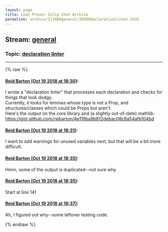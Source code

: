 ```yaml
---
layout: page
title: Lean Prover Zulip Chat Archive 
permalink: archive/113488general/39509declarationlinter.html
---
```


## Stream: [general](index.html)
### Topic: [declaration linter](39509declarationlinter.html)

---


{% raw %}
#### [ Reid Barton (Oct 19 2018 at 18:30)](https://leanprover.zulipchat.com/#narrow/stream/113488-general/topic/declaration%20linter/near/136122617):
<p>I wrote a "declaration linter" that processes each declaration and checks for things that look dodgy.<br>
Currently, it looks for lemmas whose type is not a Prop, and structures/classes which could be Props but aren't.<br>
Here's the output on the core library and (a slightly out-of-date) mathlib: <a href="https://gist.github.com/rwbarton/4e119ba9b812debac08c8a54afb104bd" target="_blank" title="https://gist.github.com/rwbarton/4e119ba9b812debac08c8a54afb104bd">https://gist.github.com/rwbarton/4e119ba9b812debac08c8a54afb104bd</a></p>

#### [ Reid Barton (Oct 19 2018 at 18:31)](https://leanprover.zulipchat.com/#narrow/stream/113488-general/topic/declaration%20linter/near/136122653):
<p>I want to add warnings for unused variables next, but that will be a bit more difficult.</p>

#### [ Reid Barton (Oct 19 2018 at 18:35)](https://leanprover.zulipchat.com/#narrow/stream/113488-general/topic/declaration%20linter/near/136122882):
<p>Hmm, some of the output is duplicated--not sure why</p>

#### [ Reid Barton (Oct 19 2018 at 18:35)](https://leanprover.zulipchat.com/#narrow/stream/113488-general/topic/declaration%20linter/near/136122893):
<p>Start at line 141</p>

#### [ Reid Barton (Oct 19 2018 at 18:37)](https://leanprover.zulipchat.com/#narrow/stream/113488-general/topic/declaration%20linter/near/136122980):
<p>Ah, I figured out why--some leftover testing code.</p>


{% endraw %}
